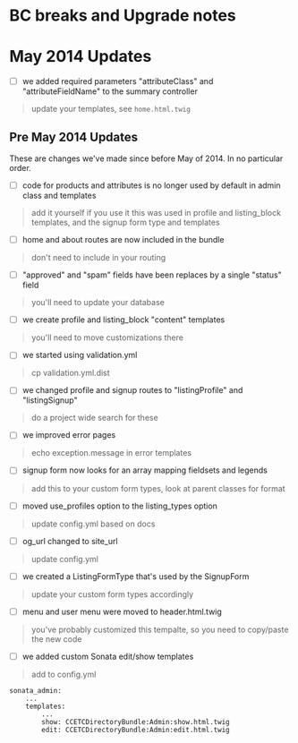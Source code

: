 # BC breaks and Upgrade notes
# May 2014 Updates
- [ ] we added required parameters "attributeClass" and "attributeFieldName" to the summary controller
 
> update your templates, see ``home.html.twig``

## Pre May 2014 Updates
These are changes we've made since before May of 2014.  In no particular order.

- [ ] code for products and attributes is no longer used by default in admin class and templates

> add it yourself if you use it
> this was used in profile and listing_block templates, and the signup form type and templates

- [ ] home and about routes are now included in the bundle

> don't need to include in your routing

- [ ] "approved" and "spam" fields have been replaces by a single "status" field

> you'll need to update your database

- [ ] we create profile and listing_block "content" templates

> you'll need to move customizations there

- [ ] we started using validation.yml

> cp validation.yml.dist

- [ ] we changed profile and signup routes to "listingProfile" and "listingSignup"

> do a project wide search for these

- [ ] we improved error pages

> echo exception.message in error templates

- [ ] signup form now looks for an array mapping fieldsets and legends

> add this to your custom form types, look at parent classes for format

- [ ] moved use_profiles option to the listing_types option

> update config.yml based on docs

- [ ] og_url changed to site_url

> update config.yml

- [ ] we created a ListingFormType that's used by the SignupForm

> update your custom form types accordingly

- [ ] menu and user menu were moved to header.html.twig

> you've probably customized this tempalte, so you need to copy/paste the new code

- [ ] we added custom Sonata edit/show templates

> add to config.yml

	sonata_admin:
		...
	    templates:
	    	...
			show: CCETCDirectoryBundle:Admin:show.html.twig
			edit: CCETCDirectoryBundle:Admin:edit.html.twig

